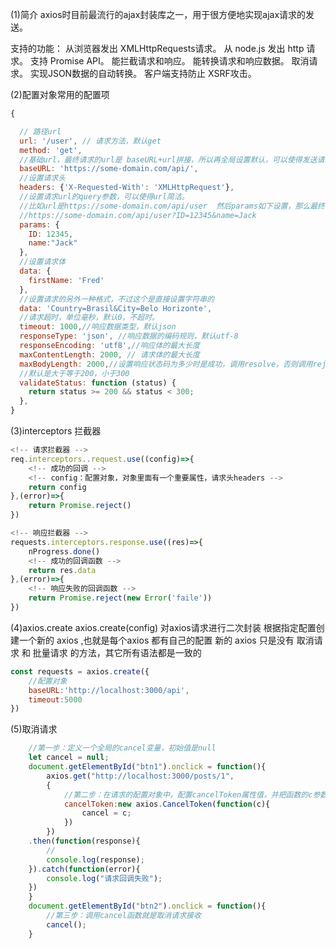 (1)简介
axios时目前最流行的ajax封装库之一，用于很方便地实现ajax请求的发送。

支持的功能：
从浏览器发出 XMLHttpRequests请求。
从 node.js 发出 http 请求。
支持 Promise API。
能拦截请求和响应。
能转换请求和响应数据。
取消请求。
实现JSON数据的自动转换。
客户端支持防止 XSRF攻击。

(2)配置对象常用的配置项

```js
{

  // 路径url
  url: '/user', // 请求方法，默认get
  method: 'get',
  //基础url，最终请求的url是 baseURL+url拼接，所以再全局设置默认，可以使得发送请求时的url变得简洁
  baseURL: 'https://some-domain.com/api/',
  //设置请求头
  headers: {'X-Requested-With': 'XMLHttpRequest'},
  //设置请求url的query参数，可以使得url简洁。
  //比如url是https://some-domain.com/api/user  然后params如下设置，那么最终的url是：
  //https://some-domain.com/api/user?ID=12345&name=Jack
  params: {
    ID: 12345,
    name:"Jack"
  }, 
  //设置请求体
  data: {
    firstName: 'Fred'
  },
  //设置请求的另外一种格式，不过这个是直接设置字符串的
  data: 'Country=Brasil&City=Belo Horizonte',
  //请求超时，单位毫秒，默认0，不超时。
  timeout: 1000,//响应数据类型，默认json
  responseType: 'json', //响应数据的编码规则，默认utf-8
  responseEncoding: 'utf8',//响应体的最大长度 
  maxContentLength: 2000, // 请求体的最大长度
  maxBodyLength: 2000,//设置响应状态码为多少时是成功，调用resolve，否则调用reject失败
  //默认是大于等于200，小于300
  validateStatus: function (status) {
    return status >= 200 && status < 300; 
  },
}
```





(3)interceptors 拦截器
```js
<!-- 请求拦截器 -->
req.interceptors..request.use((config)=>{
    <!-- 成功的回调 -->
    <!-- config：配置对象，对象里面有一个重要属性，请求头headers -->
    return config
},(error)=>{
    return Promise.reject()
})

<!-- 响应拦截器 -->
requests.interceptors.response.use((res)=>{
    nProgress.done()
    <!-- 成功的回调函数 -->
    return res.data
},(error)=>{
    <!-- 响应失败的回调函数 -->
    return Promise.reject(new Error('faile'))
})
```



(4)axios.create
axios.create(config) 对axios请求进行二次封装
根据指定配置创建一个新的 axios ,也就是每个axios 都有自己的配置
新的 axios 只是没有 取消请求 和 批量请求 的方法，其它所有语法都是一致的

```js
const requests = axios.create({
    //配置对象
    baseURL:'http://localhost:3000/api',
    timeout:5000
})
```



(5)取消请求

```js
	//第一步：定义一个全局的cancel变量，初始值是null
    let cancel = null;
    document.getElementById("btn1").onclick = function(){
        axios.get("http://localhost:3000/posts/1",
        {
            //第二步：在请求的配置对象中，配置cancelToken属性值，并把函数的c参数赋值给全局变量cancel
            cancelToken:new axios.CancelToken(function(c){
                cancel = c;
            })
        })
    .then(function(response){
        //
        console.log(response);
    }).catch(function(error){
        console.log("请求回调失败");
    })
    }
    document.getElementById("btn2").onclick = function(){
        //第三步：调用cancel函数就是取消请求接收
        cancel();
    }
```



<script>
    //第一步：定义一个全局的cancel变量，初始值是null
    let cancel = null;
    document.getElementById("btn1").onclick = function(){
        axios.get("http://localhost:3000/posts/1",
        {
            //第二步：在请求的配置对象中，配置cancelToken属性值，并把函数的c参数赋值给全局变量cancel
            cancelToken:new axios.CancelToken(function(c){
                cancel = c;
            })
        })
    .then(function(response){
        //
        console.log(response);
    }).catch(function(error){
        console.log("请求回调失败");
    })
    }
    document.getElementById("btn2").onclick = function(){
        //第三步：调用cancel函数就是取消请求接收
        cancel();
    }
</script>